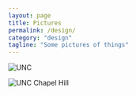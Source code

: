 ```yaml
---
layout: page
title: Pictures 
permalink: /design/
category: "design"
tagline: "Some pictures of things"
---
```


![UNC](http://gri.unc.edu/files/2011/10/chapelhill.jpg)

<img src="http://gri.unc.edu/files/2011/10/chapelhill.jpg" alt="UNC Chapel Hill"/>
